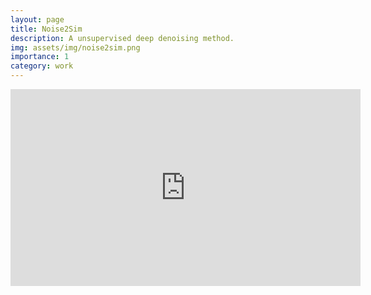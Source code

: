 ```yaml
---
layout: page
title: Noise2Sim
description: A unsupervised deep denoising method.
img: assets/img/noise2sim.png
importance: 1
category: work
---
```


<p align="center">
<iframe width="560" height="315" src="https://www.youtube.com/embed/Qdh7zMRuWg4" title="YouTube video player" frameborder="0" allow="accelerometer; autoplay; clipboard-write; encrypted-media; gyroscope; picture-in-picture" allowfullscreen></iframe>
</p>

